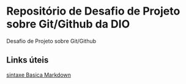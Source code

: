 # Repositório de Desafio de Projeto sobre Git/Github da DIO
Desafio de Projeto sobre Git/Github

## Links úteis
[sintaxe Basica Markdown](https://www.markdownguide.org/basic-syntax/)
